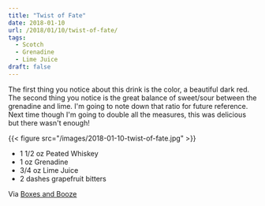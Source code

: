 ```yaml
---
title: "Twist of Fate"
date: 2018-01-10
url: /2018/01/10/twist-of-fate/
tags:
  - Scotch
  - Grenadine
  - Lime Juice
draft: false
---
```


The first thing you notice about this drink is the color, a beautiful dark red. The second thing you notice is the great balance of sweet/sour between the grenadine and lime. I'm going to note down that ratio for future reference. Next time though I'm going to double all the measures, this was delicious but there wasn't enough!

{{< figure src="/images/2018-01-10-twist-of-fate.jpg" >}}

* 1 1/2 oz Peated Whiskey
* 1 oz Grenadine
* 3/4 oz Lime Juice
* 2 dashes grapefruit bitters

Via [Boxes and Booze](https://www.instagram.com/p/BZttdWvBvSH/)